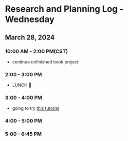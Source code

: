 # Research and Planning Log - Wednesday

## March 28, 2024

### 10:00 AM - 2:00 PM(CST)

- continue unfinished book project

### 2:00 - 3:00 PM

- LUNCH 🍔

### 3:00 - 4:00 PM

- going to try [this tutorial](https://docs.djangoproject.com/en/5.0/intro/tutorial04/)

### 4:00 - 5:00 PM



### 5:00 - 6:45 PM

